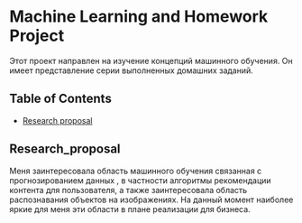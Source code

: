 # Machine Learning and Homework Project

Этот проект направлен на изучение концепций машинного обучения. Он имеет представление серии выполненных домашних заданий.

## Table of Contents

- [Research proposal](#Research_proposal)

## Research_proposal

Меня заинтересовала область машинного обучения связанная с прогнозированием данных , в частности алгоритмы рекомендации контента для пользователя, а также заинтересовала область распознавания объектов на изображениях. На данный момент наиболее яркие для меня эти области в плане реализации для бизнеса.



